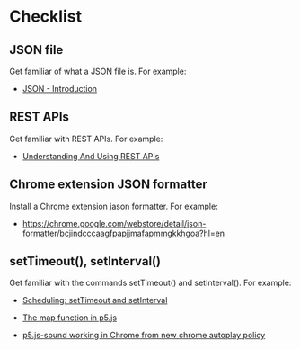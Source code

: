 # Checklist

## JSON file

Get familiar of what a JSON file is. For example:
* [JSON - Introduction](https://www.w3schools.com/js/js_json_intro.asp)

## REST APIs

Get familiar with REST APIs. For example:
* [Understanding And Using REST APIs](https://www.smashingmagazine.com/2018/01/understanding-using-rest-api/)

## Chrome extension JSON formatter

Install a Chrome extension jason formatter. For example:
* https://chrome.google.com/webstore/detail/json-formatter/bcjindcccaagfpapjjmafapmmgkkhgoa?hl=en

## setTimeout(), setInterval()

Get familiar with the commands setTimeout() and setInterval(). For example:

* [Scheduling: setTimeout and setInterval](https://javascript.info/settimeout-setinterval)

* [The map function in p5.js](https://www.youtube.com/watch?v=nicMAoW6u1g)

* [p5.js-sound working in Chrome from new chrome autoplay policy](https://github.com/processing/p5.js-sound/issues/274)
